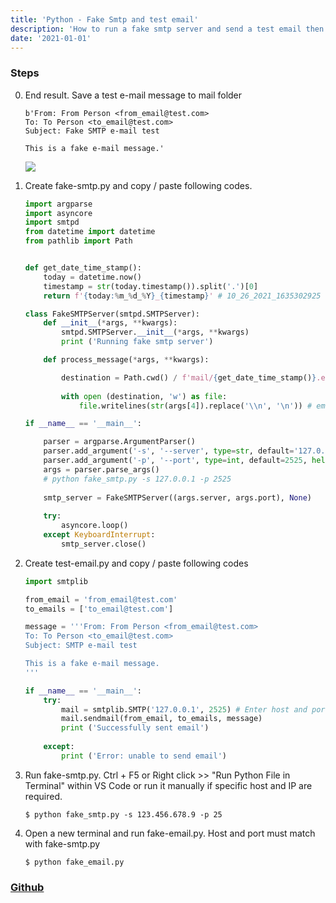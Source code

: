 ```yaml
---
title: 'Python - Fake Smtp and test email'
description: 'How to run a fake smtp server and send a test email then save it to mail folder'
date: '2021-01-01'
---
```

### Steps
0. End result. Save a test e-mail message to mail folder
    ```
    b'From: From Person <from_email@test.com>
    To: To Person <to_email@test.com>
    Subject: Fake SMTP e-mail test

    This is a fake e-mail message.'
    ```
    ![](https://github.com/az-09/python-fake-smtp-test/blob/main/images/0.jpg?raw=true)

1. Create fake-smtp.py and copy / paste following codes.
    ``` python
    import argparse
    import asyncore
    import smtpd
    from datetime import datetime
    from pathlib import Path


    def get_date_time_stamp():
        today = datetime.now()
        timestamp = str(today.timestamp()).split('.')[0]
        return f'{today:%m_%d_%Y}_{timestamp}' # 10_26_2021_1635302925

    class FakeSMTPServer(smtpd.SMTPServer):
        def __init__(*args, **kwargs):
            smtpd.SMTPServer.__init__(*args, **kwargs)
            print ('Running fake smtp server')

        def process_message(*args, **kwargs):

            destination = Path.cwd() / f'mail/{get_date_time_stamp()}.eml'
            
            with open (destination, 'w') as file:
                file.writelines(str(args[4]).replace('\\n', '\n')) # email content only and replace \n to newline

    if __name__ == '__main__':

        parser = argparse.ArgumentParser()
        parser.add_argument('-s', '--server', type=str, default='127.0.0.1', help='server to listen on. Default 127.0.0.1')
        parser.add_argument('-p', '--port', type=int, default=2525, help='port to listen on. Default 2525.')
        args = parser.parse_args()
        # python fake_smtp.py -s 127.0.0.1 -p 2525
        
        smtp_server = FakeSMTPServer((args.server, args.port), None)
        
        try:
            asyncore.loop()
        except KeyboardInterrupt:
            smtp_server.close()

    ```
2. Create test-email.py and copy / paste following codes
    ```python
    import smtplib

    from_email = 'from_email@test.com'
    to_emails = ['to_email@test.com']

    message = '''From: From Person <from_email@test.com>
    To: To Person <to_email@test.com>
    Subject: SMTP e-mail test

    This is a fake e-mail message.
    '''

    if __name__ == '__main__':
        try:
            mail = smtplib.SMTP('127.0.0.1', 2525) # Enter host and port from fake_server.py
            mail.sendmail(from_email, to_emails, message)         
            print ('Successfully sent email')
        
        except:
            print ('Error: unable to send email')
    ``` 

3. Run fake-smtp.py. Ctrl + F5 or Right click >> "Run Python File in Terminal"  within VS Code or run it manually if specific host and IP are required.
    ```
    $ python fake_smtp.py -s 123.456.678.9 -p 25
    ```
 

5. Open a new terminal and run fake-email.py. Host and port must match with fake-smtp.py
    ```
    $ python fake_email.py 
    ```

### [Github](https://github.com/az-09/python-fake-smtp-test.git)
